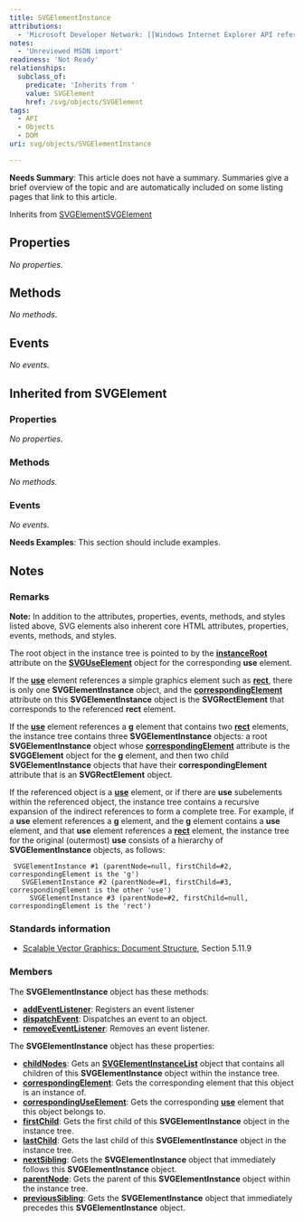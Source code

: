 ```yaml
---
title: SVGElementInstance
attributions:
  - 'Microsoft Developer Network: [[Windows Internet Explorer API reference](http://msdn.microsoft.com/en-us/library/ie/hh828809%28v=vs.85%29.aspx) Article]'
notes:
  - 'Unreviewed MSDN import'
readiness: 'Not Ready'
relationships:
  subclass_of:
    predicate: 'Inherits from '
    value: SVGElement
    href: /svg/objects/SVGElement
tags:
  - API
  - Objects
  - DOM
uri: svg/objects/SVGElementInstance

---
```

**Needs Summary**: This article does not have a summary. Summaries give a brief overview of the topic and are automatically included on some listing pages that link to this article.

Inherits from [SVGElement](/svg/objects/SVGElement)[SVGElement](/svg/objects/SVGElement)

## <span>Properties</span>

*No properties.*

## <span>Methods</span>

*No methods.*

## <span>Events</span>

*No events.*

## <span>Inherited from SVGElement</span>

### <span>Properties</span>

*No properties.*

### <span>Methods</span>

*No methods.*

### <span>Events</span>

*No events.*

**Needs Examples**: This section should include examples.

## <span>Notes</span>

### <span>Remarks</span>

**Note:** In addition to the attributes, properties, events, methods, and styles listed above, SVG elements also inherent core HTML attributes, properties, events, methods, and styles.

The root object in the instance tree is pointed to by the [**instanceRoot**](/svg/properties/instanceRoot) attribute on the [**SVGUseElement**](/svg/elements/use) object for the corresponding **use** element.

If the [**use**](/svg/elements/use) element references a simple graphics element such as [**rect**](/svg/elements/rect), there is only one **SVGElementInstance** object, and the [**correspondingElement**](/svg/properties/correspondingElement) attribute on this **SVGElementInstance** object is the **SVGRectElement** that corresponds to the referenced **rect** element.

If the [**use**](/svg/elements/use) element references a [**g**](/svg/elements/g) element that contains two [**rect**](/svg/elements/rect) elements, the instance tree contains three **SVGElementInstance** objects: a root **SVGElementInstance** object whose [**correspondingElement**](/svg/properties/correspondingElement) attribute is the **SVGGElement** object for the **g** element, and then two child **SVGElementInstance** objects that have their **correspondingElement** attribute that is an **SVGRectElement** object.

If the referenced object is a [**use**](/svg/elements/use) element, or if there are **use** subelements within the referenced object, the instance tree contains a recursive expansion of the indirect references to form a complete tree. For example, if a **use** element references a [**g**](/svg/elements/g) element, and the **g** element contains a **use** element, and that **use** element references a [**rect**](/svg/elements/rect) element, the instance tree for the original (outermost) **use** consists of a hierarchy of **SVGElementInstance** objects, as follows:

     SVGElementInstance #1 (parentNode=null, firstChild=#2, correspondingElement is the 'g')
       SVGElementInstance #2 (parentNode=#1, firstChild=#3, correspondingElement is the other 'use')
         SVGElementInstance #3 (parentNode=#2, firstChild=null, correspondingElement is the 'rect')

### <span>Standards information</span>

-   [Scalable Vector Graphics: Document Structure](http://go.microsoft.com/fwlink/p/?linkid=204733), Section 5.11.9

### <span>Members</span>

The **SVGElementInstance** object has these methods:

-   [**addEventListener**](/svg/methods/addListener): Registers an event listener
-   [**dispatchEvent**](/svg/methods/dispatchEvent): Dispatches an event to an object.
-   [**removeEventListener**](/svg/methods/removeListener): Removes an event listener.

The **SVGElementInstance** object has these properties:

-   [**childNodes**](/svg/properties/childNodes): Gets an [**SVGElementInstanceList**](/svg/objects/SVGElementInstanceList) object that contains all children of this **SVGElementInstance** object within the instance tree.
-   [**correspondingElement**](/svg/properties/correspondingElement): Gets the corresponding element that this object is an instance of.
-   [**correspondingUseElement**](/svg/properties/correspondingUseElement): Gets the corresponding [**use**](/svg/elements/use) element that this object belongs to.
-   [**firstChild**](/svg/properties/firstChild): Gets the first child of this **SVGElementInstance** object in the instance tree.
-   [**lastChild**](/svg/properties/lastChild): Gets the last child of this **SVGElementInstance** object in the instance tree.
-   [**nextSibling**](/svg/properties/nextSibling): Gets the **SVGElementInstance** object that immediately follows this **SVGElementInstance** object.
-   [**parentNode**](/svg/properties/parentNode): Gets the parent of this **SVGElementInstance** object within the instance tree.
-   [**previousSibling**](/svg/properties/previousSibling): Gets the **SVGElementInstance** object that immediately precedes this **SVGElementInstance** object.
